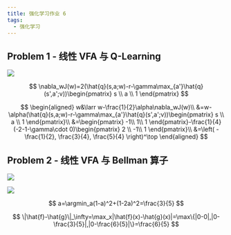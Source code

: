 ```yaml
---
title: 强化学习作业 6
tags:
  - 强化学习
---
```


## Problem 1 - 线性 VFA 与 Q-Learning

![](https://img.duanyll.com/img/20240415151813.png)

$$
\nabla_wJ(w)=2(\hat{q}(s,a;w)-r-\gamma\max_{a'}\hat{q}(s',a';v))\begin{pmatrix}
    s \\
    a \\
    1
\end{pmatrix}
$$

$$
\begin{aligned}
    w&\larr w-\frac{1}{2}\alpha\nabla_wJ(w)\\
    &=w-\alpha(\hat{q}(s,a;w)-r-\gamma\max_{a'}\hat{q}(s',a';v))\begin{pmatrix}
    s \\
    a \\
    1
\end{pmatrix}\\
    &=\begin{pmatrix}
        -1\\
        1\\
        1
    \end{pmatrix}-\frac{1}{4}(-2-1-\gamma\cdot 0)\begin{pmatrix}
        2 \\
        -1\\
        1
    \end{pmatrix}\\
    &=\left(
        -\frac{1}{2},
        \frac{3}{4},
        \frac{5}{4}
    \right)^\top
\end{aligned}
$$

## Problem 2 - 线性 VFA 与 Bellman 算子

![](https://img.duanyll.com/img/20240415151857.png)

![](https://img.duanyll.com/img/20240415151906.png)

$$
a=\argmin_a(1-a)^2+(1-2a)^2=\frac{3}{5}
$$

$$
\|\hat{f}-\hat{g}\|_\infty=\max_x|\hat{f}(x)-\hat{g}(x)|=\max\{|0-0|,|0-\frac{3}{5}|,|0-\frac{6}{5}|\}=\frac{6}{5}
$$
